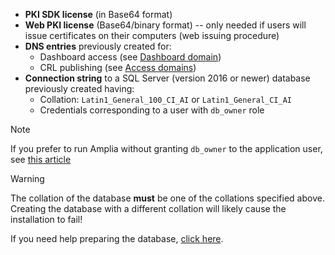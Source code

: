 ﻿* **PKI SDK license** (in Base64 format)
* **Web PKI license** (Base64/binary format) -- only needed if users will issue certificates on their computers (web issuing procedure)
* **DNS entries** previously created for:
  * Dashboard access (see [Dashboard domain](../index.md#dashboard-domain))
  * CRL publishing (see [Access domains](../index.md#access-domains))
* **Connection string** to a SQL Server (version 2016 or newer) database previously created having:
  * Collation: `Latin1_General_100_CI_AI` or `Latin1_General_CI_AI`
  * Credentials corresponding to a user with `db_owner` role

> [!NOTE]
> If you prefer to run Amplia without granting `db_owner` to the application user, see [this article](../unprivileged-db-user.md)

> [!WARNING]
> The collation of the database **must** be one of the collations specified above. Creating the database with a different collation will likely cause the installation to fail!

If you need help preparing the database, [click here](../prepare-database.md).
